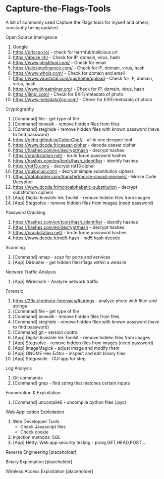 # Capture-the-Flags-Tools
A list of commonly used Capture the Flags tools for myself and others, constantly being updated.

Open Source Intelligence
  1. Google
  2. https://urlscan.io/ - check for harmful/malicious url
  3. https://abuse.ch/ - Check for IP, domain, virus, hash
  4. https://www.phishtool.com/ - Check for email
  5. https://talosintelligence.com/ - Check for IP, domain, virus, hash
  6. https://www.whois.com/ - Check for domain and email
  7. https://www.virustotal.com/gui/home/upload - Check for IP, domain, virus, hash
  8. https://www.threatminer.org/ - Check for IP, domain, virus, hash
  9. https://jimpl.com/ - Check for EXIF/metadata of photo
  10. https://www.metadata2go.com/ - Check for EXIF/metadata of photo
  
Cryptography
  1. [Commnad] file - get type of file
  2. [Command] binwalk - remove hidden files from files
  3. [Command] steghide - remove hidden files with known password (have to find password)
  4. https://gchq.github.io/CyberChef/ - all in one decyper tool
  5. https://www.dcode.fr/caesar-cipher - decode caesar cipher
  6. https://hashes.com/en/decrypt/hash - decrypt hashes
  7. https://crackstation.net/ - brute force password hashes
  8. https://hashes.com/en/tools/hash_identifier - identify hashes
  9. https://rot13.com/ - decrypt rot13 cipher
  10. https://quipqiup.com/ - decrypt simple substitution ciphers
  11. https://databorder.com/transfer/morse-sound-receiver/ - Morse Code Decypher
  12. https://www.dcode.fr/monoalphabetic-substitution - decrypt substitution ciphers
  13. [App] Digital Invisible Ink Toolkit - remove hidden files from images
  14. [App] Stegsolve - remove hidden files from images (need password)
  
Password Cracking
   1. https://hashes.com/en/tools/hash_identifier - identify hashes
   2. https://hashes.com/en/decrypt/hash - decrypt hashes
   3. https://crackstation.net/ - brute force password hashes
   4. https://www.dcode.fr/md5-hash - md5 hash decode
   
Scanning
  1. [Command] nmap - scan for ports and services
  2. [App] Dirbuster - get hidden files/flags within a website

Network Traffic Analysis
  1. [App] Wireshark - Analyze network traffic
  
Forensic
  1. https://29a.ch/photo-forensics/#strings - analyze photo with filter and strings
  2. [Commnad] file - get type of file
  3. [Command] binwalk - remove hidden files from files
  4. [Command] steghide - remove hidden files with known password (have to find password)
  5. [Command] git - version control
  6. [App] Digital Invisible Ink Toolkit - remove hidden files from images
  7. [App] Stegsolve - remove hidden files from images (need password)
  8. [App] ImageMagick - adjust image and modify them
  9. [App] GNOME Hex Editor - inspect and edit binary files
  10. [App] Stegosuite - GUI app for steg

Log Analysis
  1. Git commands
  2. [Command] grep - find string that matches certain inputs

Enumeration & Exploitation
  1. [Command] uncompile6 - uncompile python files (.pyc)

Web Application Exploitation
  1. Web Developper Tools
      - Check Javascript files 
      - Check cookie
  2. Injection methods: SQL
  3. [App] Hetty: Web app security testing - proxy,GET,HEAD,POST,...

Reverse Engineering
  [placeholder]

Binary Exploitation
  [placeholder]
  
Wireless Access Exploitation
  [placeholder]
